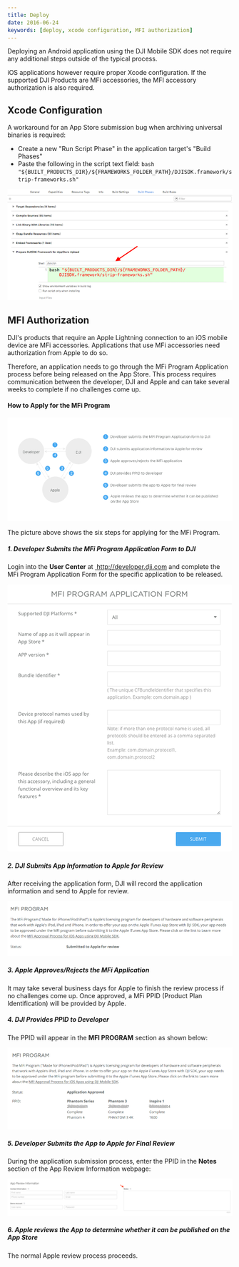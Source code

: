 ```yaml
---
title: Deploy
date: 2016-06-24
keywords: [deploy, xcode configuration, MFI authorization]
---
```


Deploying an Android application using the DJI Mobile SDK does not require any additional steps outside of the typical process.

iOS applications however require proper Xcode configuration. If the supported DJI Products are MFi accessories, the MFI accessory authorization is also required.

## Xcode Configuration

A workaround for an App Store submission bug when archiving universal binaries is required:

* Create a new "Run Script Phase" in the application target's "Build Phases"
* Paste the following in the script text field: `bash "${BUILT_PRODUCTS_DIR}/${FRAMEWORKS_FOLDER_PATH}/DJISDK.framework/strip-frameworks.sh"`

 ![runScript](../../images/application-development-workflow/runShellScript.png) 

## MFI Authorization

DJI's products that require an Apple Lightning connection to an iOS mobile device are MFi accessories. Applications that use MFi accessories need authorization from Apple to do so.

Therefore, an application needs to go through the MFi Program Application process before being released on the App Store. This process requires communication between the developer, DJI and Apple and can take several weeks to complete if no challenges come up.

#### How to Apply for the MFi Program

![graph](../../images/application-development-workflow/MFiProcess.png) 

The picture above shows the six steps for applying for the MFi Program.

##### 1. Developer Submits the MFi Program Application Form to DJI

Login into the **User Center** at <a href="http://developer.dji.com" target="_blank"> http://developer.dji.com </a> and complete the MFi Program Application Form for the specific application to be released.

![graph](../../images/application-development-workflow/MFiApplicationForm.png)

##### 2. DJI Submits App Information to Apple for Review

After receiving the application form, DJI will record the application information and send to Apple for review.

![mfiReviewing](../../images/application-development-workflow/mfiReviewing.png)

##### 3. Apple Approves/Rejects the MFi Application

It may take several business days for Apple to finish the review process if no challenges come up. Once approved, a MFi PPID (Product Plan Identification) will be provided by Apple. 

##### 4. DJI Provides PPID to Developer

The PPID will appear in the **MFI PROGRAM** section as shown below: 

![mfiApprove](../../images/application-development-workflow/mfiApprove.png)

##### 5. Developer Submits the App to Apple for Final Review

During the application submission process, enter the PPID in the **Notes** section of the App Review Information webpage:

![graph](../../images/application-development-workflow/reviewNotes.png)

##### 6. Apple reviews the App to determine whether it can be published on the App Store

The normal Apple review process proceeds.
